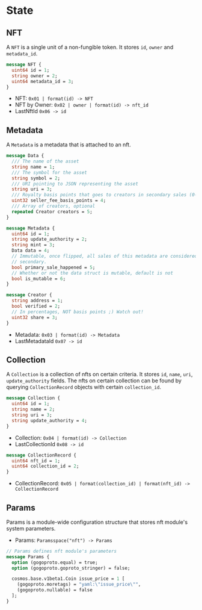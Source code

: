 # State

## NFT

A `NFT` is a single unit of a non-fungible token. It stores `id`, `owner` and `metadata_id`.

```protobuf
message NFT {
  uint64 id = 1;
  string owner = 2;
  uint64 metadata_id = 3;
}
```

- NFT: `0x01 | format(id) -> NFT`
- NFT by Owner: `0x02 | owner | format(id) -> nft_id`
- LastNftId `0x06 -> id`

## Metadata

A `Metadata` is a metadata that is attached to an nft.

```protobuf
message Data {
  /// The name of the asset
  string name = 1;
  /// The symbol for the asset
  string symbol = 2;
  /// URI pointing to JSON representing the asset
  string uri = 3;
  /// Royalty basis points that goes to creators in secondary sales (0-10000)
  uint32 seller_fee_basis_points = 4;
  /// Array of creators, optional
  repeated Creator creators = 5;
}

message Metadata {
  uint64 id = 1;
  string update_authority = 2;
  string mint = 3;
  Data data = 4;
  // Immutable, once flipped, all sales of this metadata are considered
  // secondary.
  bool primary_sale_happened = 5;
  // Whether or not the data struct is mutable, default is not
  bool is_mutable = 6;
}

message Creator {
  string address = 1;
  bool verified = 2;
  // In percentages, NOT basis points ;) Watch out!
  uint32 share = 3;
}
```

- Metadata: `0x03 | format(id) -> Metadata`
- LastMetadataId `0x07 -> id`

## Collection

A `Collection` is a collection of nfts on certain criteria. It stores `id`, `name`, `uri`, `update_authority` fields.
The nfts on certain collection can be found by querying `CollectionRecord` objects with certain `collection_id`.

```protobuf
message Collection {
  uint64 id = 1;
  string name = 2;
  string uri = 3;
  string update_authority = 4;
}
```

- Collection: `0x04 | format(id) -> Collection`
- LastCollectionId `0x08 -> id`

```protobuf
message CollectionRecord {
  uint64 nft_id = 1;
  uint64 collection_id = 2;
}
```

- CollectionRecord: `0x05 | format(collection_id) | format(nft_id) -> CollectionRecord`

## Params

Params is a module-wide configuration structure that stores nft module's system parameters.

- Params: `Paramsspace("nft") -> Params`

```protobuf
// Params defines nft module's parameters
message Params {
  option (gogoproto.equal) = true;
  option (gogoproto.goproto_stringer) = false;

  cosmos.base.v1beta1.Coin issue_price = 1 [
    (gogoproto.moretags) = "yaml:\"issue_price\"",
    (gogoproto.nullable) = false
  ];
}
```
